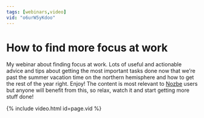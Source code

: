 ```yaml
---
tags: [webinars,video]
vid: "o6urW5yKdoo"
---
```


# How to find more focus at work

My webinar about finding focus at work. Lots of useful and actionable advice and tips about getting the most important tasks done now that we’re past the summer vacation time on the northern hemisphere and how to get the rest of the year right. Enjoy! The content is most relevant to [Nozbe][n] users but anyone will benefit from this, so relax, watch it and start getting more stuff done!

{% include video.html id=page.vid %}

<!--More-->


[n]: https://nozbe.com/?a=mike